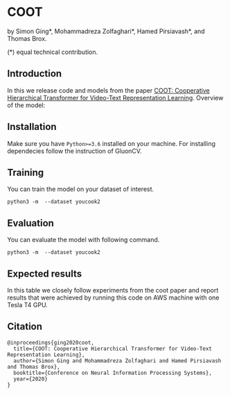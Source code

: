 # COOT
by Simon Ging\*, Mohammadreza Zolfaghari\*, Hamed Pirsiavash\*, and Thomas Brox.

(\*) equal technical contribution.

## Introduction
In this we release code and models from the paper [COOT: Cooperative Hierarchical Transformer for Video-Text Representation Learning](https://arxiv.org/pdf/2011.00597v1.pdf).
Overview of the model: 


## Installation

Make sure you have `Python>=3.6` installed on your machine. For installing dependecies follow the instruction of GluonCV.


## Training
You can train the model on your dataset of interest. 

```
python3 -m  --dataset youcook2
```

## Evaluation
You can evaluate the model with following command. 

```
python3 -m  --dataset youcook2
```

## Expected results

In this table we closely follow experiments from the coot paper and report results
that were achieved by running this code on AWS machine with one Tesla T4 GPU.

## Citation

```
@inproceedings{ging2020coot,
  title={COOT: Cooperative Hierarchical Transformer for Video-Text Representation Learning},
  author={Simon Ging and Mohammadreza Zolfaghari and Hamed Pirsiavash and Thomas Brox},
  booktitle={Conference on Neural Information Processing Systems},
  year={2020}
}
```